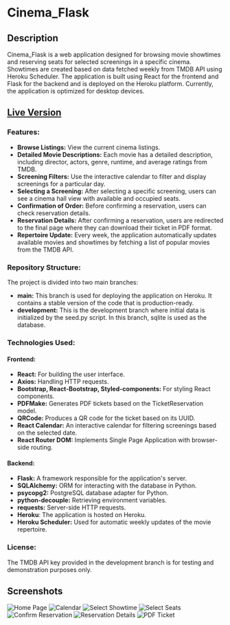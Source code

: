 # Cinema_Flask

## Description
Cinema_Flask is a web application designed for browsing movie showtimes and reserving seats for selected screenings in a specific cinema. Showtimes are created based on data fetched weekly from TMDB API using Heroku Scheduler. The application is built using React for the frontend and Flask for the backend and is deployed on the Heroku platform. Currently, the application is optimized for desktop devices.

## [Live Version](https://cinemareservation-1a5118dab777.herokuapp.com/)

### Features:
- **Browse Listings:** View the current cinema listings.
- **Detailed Movie Descriptions:** Each movie has a detailed description, including director, actors, genre, runtime, and average ratings from TMDB.
- **Screening Filters:** Use the interactive calendar to filter and display screenings for a particular day.
- **Selecting a Screening:** After selecting a specific screening, users can see a cinema hall view with available and occupied seats.
- **Confirmation of Order:** Before confirming a reservation, users can check reservation details.
- **Reservation Details:** After confirming a reservation, users are redirected to the final page where they can download their ticket in PDF format.
- **Repertoire Update:** Every week, the application automatically updates available movies and showtimes by fetching a list of popular movies from the TMDB API.

### Repository Structure:
The project is divided into two main branches:
- **main:** This branch is used for deploying the application on Heroku. It contains a stable version of the code that is production-ready.
- **development:** This is the development branch where initial data is initialized by the seed.py script. In this branch, sqlite is used as the database.

### Technologies Used:
#### Frontend:
- **React:** For building the user interface.
- **Axios:** Handling HTTP requests.
- **Bootstrap, React-Bootstrap, Styled-components:** For styling React components.
- **PDFMake:** Generates PDF tickets based on the TicketReservation model.
- **QRCode:** Produces a QR code for the ticket based on its UUID.
- **React Calendar:** An interactive calendar for filtering screenings based on the selected date.
- **React Router DOM:** Implements Single Page Application with browser-side routing.

#### Backend:
- **Flask:** A framework responsible for the application's server.
- **SQLAlchemy:** ORM for interacting with the database in Python.
- **psycopg2:** PostgreSQL database adapter for Python.
- **python-decouple:** Retrieving environment variables.
- **requests:** Server-side HTTP requests.
- **Heroku**: The application is hosted on Heroku.
- **Heroku Scheduler:** Used for automatic weekly updates of the movie repertoire.

### License:
The TMDB API key provided in the development branch is for testing and demonstration purposes only.
## Screenshots
![Home Page](https://i.imgur.com/73COvqG.jpg)
![Calendar](https://i.imgur.com/ZASPPmJ.jpg)
![Select Showtime](https://i.imgur.com/qrHnR4D.jpg)
![Select Seats](https://i.imgur.com/JbJZmvI.jpg)
![Confirm Reservation](https://i.imgur.com/ZTVVYXF.jpg)
![Reservation Details](https://i.imgur.com/EXBgemJ.jpg)
![PDF Ticket](https://i.imgur.com/oU1Z0V8.jpg)



